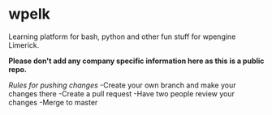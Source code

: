 # wpelk
Learning platform for bash, python and other fun stuff for wpengine Limerick.

**Please don't add any company specific information here as this is a public repo.**

*Rules for pushing changes*
-Create your own branch and make your changes there
-Create a pull request
-Have two people review your changes
-Merge to master
